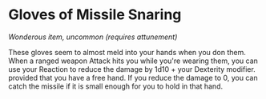 
# Gloves of Missile Snaring

*Wonderous item, uncommon (requires attunement)*

These gloves seem to almost meld into your hands when you don them. When a ranged weapon Attack hits you while you're wearing them, you can use your Reaction to reduce the damage by 1d10 + your Dexterity modifier. provided that you have a free hand. If you reduce the damage to 0, you can catch the missile if it is small enough for you to hold in that hand.
